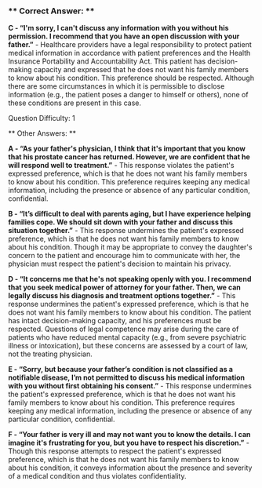 ### ** Correct Answer: **

**C - “I'm sorry, I can't discuss any information with you without his permission. I recommend that you have an open discussion with your father.”** - Healthcare providers have a legal responsibility to protect patient medical information in accordance with patient preferences and the Health Insurance Portability and Accountability Act. This patient has decision-making capacity and expressed that he does not want his family members to know about his condition. This preference should be respected. Although there are some circumstances in which it is permissible to disclose information (e.g., the patient poses a danger to himself or others), none of these conditions are present in this case.

Question Difficulty: 1

** Other Answers: **

**A - “As your father's physician, I think that it's important that you know that his prostate cancer has returned. However, we are confident that he will respond well to treatment.”** - This response violates the patient's expressed preference, which is that he does not want his family members to know about his condition. This preference requires keeping any medical information, including the presence or absence of any particular condition, confidential.

**B - “It’s difficult to deal with parents aging, but I have experience helping families cope. We should sit down with your father and discuss this situation together.”** - This response undermines the patient's expressed preference, which is that he does not want his family members to know about his condition. Though it may be appropriate to convey the daughter's concern to the patient and encourage him to communicate with her, the physician must respect the patient's decision to maintain his privacy.

**D - “It concerns me that he's not speaking openly with you. I recommend that you seek medical power of attorney for your father. Then, we can legally discuss his diagnosis and treatment options together.”** - This response undermines the patient's expressed preference, which is that he does not want his family members to know about his condition. The patient has intact decision-making capacity, and his preferences must be respected. Questions of legal competence may arise during the care of patients who have reduced mental capacity (e.g., from severe psychiatric illness or intoxication), but these concerns are assessed by a court of law, not the treating physician.

**E - “Sorry, but because your father’s condition is not classified as a notifiable disease, I’m not permitted to discuss his medical information with you without first obtaining his consent.”** - This response undermines the patient's expressed preference, which is that he does not want his family members to know about his condition. This preference requires keeping any medical information, including the presence or absence of any particular condition, confidential.

**F - “Your father is very ill and may not want you to know the details. I can imagine it's frustrating for you, but you have to respect his discretion.”** - Though this response attempts to respect the patient's expressed preference, which is that he does not want his family members to know about his condition, it conveys information about the presence and severity of a medical condition and thus violates confidentiality.

